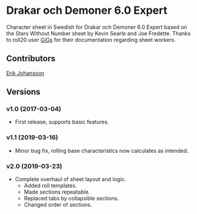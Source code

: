# Drakar och Demoner 6.0 Expert

Character sheet in Swedish for Drakar och Demoner 6.0 Expert based on the Stars Without Number sheet by Kevin Searle and Joe Fredette. Thanks to roll20 user [GiGs](https://app.roll20.net/users/157788/gigs) for their documentation regarding sheet workers.

## Contributors
[Erik Johansson](https://app.roll20.net/users/244719/)

## Versions
### v1.0 (2017-03-04)

- First release, supports basic features.

### v1.1 (2019-03-16)

- Minor bug fix, rolling base characteristics now calculates as intended.

### v2.0 (2019-03-23)
- Complete overhaul of sheet layout and logic.
    - Added roll templates.
    - Made sections repeatable.
    - Replaced tabs by collapsible sections.
    - Changed order of sections.
